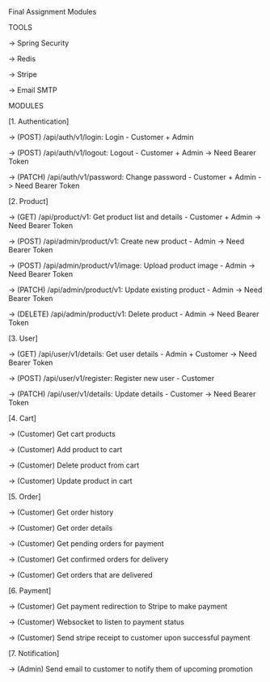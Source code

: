 Final Assignment Modules



TOOLS

-> Spring Security

-> Redis

-> Stripe

-> Email SMTP 



MODULES

[1. Authentication] 

-> (POST) /api/auth/v1/login: Login - Customer + Admin

-> (POST) /api/auth/v1/logout: Logout - Customer + Admin -> Need Bearer Token

-> (PATCH) /api/auth/v1/password: Change password - Customer + Admin -> Need Bearer Token

[2. Product]

-> (GET) /api/product/v1: Get product list and details - Customer + Admin -> Need Bearer Token

-> (POST) /api/admin/product/v1: Create new product - Admin -> Need Bearer Token

-> (POST) /api/admin/product/v1/image: Upload product image - Admin -> Need Bearer Token

-> (PATCH) /api/admin/product/v1: Update existing product - Admin -> Need Bearer Token

-> (DELETE) /api/admin/product/v1: Delete product - Admin -> Need Bearer Token


[3. User]

-> (GET) /api/user/v1/details: Get user details - Admin + Customer  -> Need Bearer Token

-> (POST) /api/user/v1/register: Register new user  - Customer 

-> (PATCH) /api/user/v1/details: Update details - Customer  -> Need Bearer Token


[4. Cart]

-> (Customer) Get cart products 

-> (Customer) Add product to cart 

-> (Customer) Delete product from cart

-> (Customer) Update product in cart


[5. Order]

-> (Customer) Get order history

-> (Customer) Get order details

-> (Customer) Get pending orders for payment 

-> (Customer) Get confirmed orders for delivery 

-> (Customer) Get orders that are delivered


[6. Payment]

-> (Customer) Get payment redirection to Stripe to make payment

-> (Customer) Websocket to listen to payment status 

-> (Customer) Send stripe receipt to customer upon successful payment 


[7. Notification]

-> (Admin) Send email to customer to notify them of upcoming promotion


